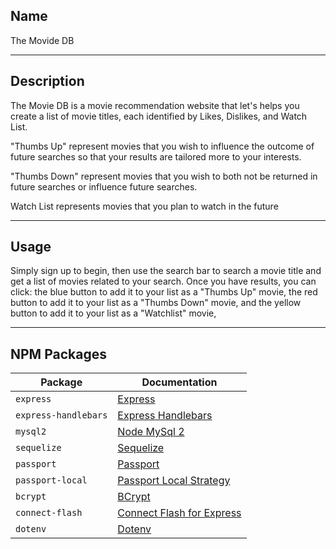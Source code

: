 ## Name

The Movide DB

---

## Description

The Movie DB is a movie recommendation website that let's helps you create a list of movie titles, each identified by Likes, Dislikes, and Watch List.

"Thumbs Up" represent movies that you wish to influence the outcome of future searches so that your results are tailored more to your interests.

"Thumbs Down" represent movies that you wish to both not be returned in future searches or influence future searches.

Watch List represents movies that you plan to watch in the future

---

## Usage

Simply sign up to begin, then use the search bar to search a movie title and get a list of movies related to your search. Once you have results, you can click: the blue button to add it to your list as a "Thumbs Up" movie, the red button to add it to your list as a "Thumbs Down" movie, and the yellow button to add it to your list as a "Watchlist" movie,

---

## NPM Packages

| Package | Documentation |
| ----------- | ----------- |
| `express` | [Express](https://www.npmjs.com/package/express) |
| `express-handlebars` | [Express Handlebars](https://www.npmjs.com/package/express-handlebars) |
| `mysql2` | [Node MySql 2](https://www.npmjs.com/package/mysql2) |
| `sequelize` | [Sequelize](https://www.npmjs.com/package/sequelize) |
| `passport` | [Passport](https://www.npmjs.com/package/passport) |
| `passport-local` | [Passport Local Strategy](https://www.npmjs.com/package/passport-local) |
| `bcrypt` | [BCrypt](https://www.npmjs.com/package/bcrypt) |
| `connect-flash` | [Connect Flash for Express](https://www.npmjs.com/package/connect-flash) |
| `dotenv` | [Dotenv](https://www.npmjs.com/package/dotenv) |
